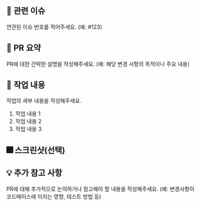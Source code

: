 ## 🔗 관련 이슈
연관된 이슈 번호를 적어주세요. (예: #123)

## 📌 PR 요약
PR에 대한 간략한 설명을 작성해주세요.
(예: 해당 변경 사항의 목적이나 주요 내용)

## 🔖 작업 내용
작업의 세부 내용을 작성해주세요.
1. 작업 내용 1
2. 작업 내용 2
3. 작업 내용 3

## 🎆 스크린샷(선택)

## 💡 추가 참고 사항
PR에 대해 추가적으로 논의하거나 참고해야 할 내용을 작성해주세요.
(예: 변경사항이 코드베이스에 미치는 영향, 테스트 방법 등)
